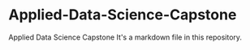 # Applied-Data-Science-Capstone
Applied Data Science Capstone
It's a markdown file in this repository.
